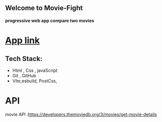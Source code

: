 ## Welcome to  Movie-Fight
#### progressive web app compare two movies

# [App link](https://jumpy-alley.surge.sh/)

## Tech Stack:
- Html , Css , javaScript
- Git , GitHub
- Vite,esbuild, PostCss,

# API
movie API :https://developers.themoviedb.org/3/movies/get-movie-details

